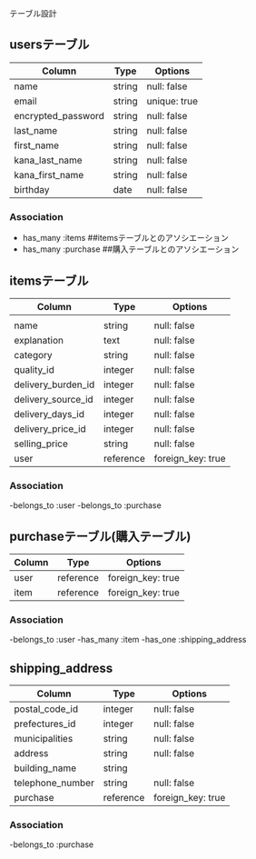 テーブル設計

## usersテーブル

|     Column           | Type         | Options               |
|----------------------|--------------|-----------------------|
| name                 | string       | null: false           |
| email                | string       | unique: true          |
| encrypted_password   | string       | null: false           |
| last_name            | string       | null: false           |
| first_name           | string       | null: false           |
| kana_last_name       | string       | null: false           |
| kana_first_name      | string       | null: false           |
| birthday             | date         | null: false           |



### Association


- has_many :items   ##itemsテーブルとのアソシエーション
- has_many :purchase ##購入テーブルとのアソシエーション

## itemsテーブル

|    Column            | Type         | Options                    |
|----------------------|--------------|----------------------------|
|                      |              |                            |
| name                 | string       | null: false                |
| explanation          | text         | null: false                |
| category             | string       | null: false                |
| quality_id           | integer      | null: false                |
| delivery_burden_id   | integer      | null: false                |
| delivery_source_id   | integer      | null: false                |
| delivery_days_id     | integer      | null: false                |
| delivery_price_id    | integer      | null: false                |
| selling_price        | string       | null: false                |
| user                 | reference    | foreign_key: true          |


### Association 

-belongs_to :user
-belongs_to :purchase

## purchaseテーブル(購入テーブル)

|   Column            |  Type        |  Options                    |
|---------------------|--------------|-----------------------------|
| user                | reference    | foreign_key: true           |
| item                | reference    | foreign_key: true           |


### Association

-belongs_to :user
-has_many :item
-has_one :shipping_address


## shipping_address 

|  Column             |  Type        |  Options                    |
|---------------------|--------------|-----------------------------|
| postal_code_id      | integer      | null: false                 |
| prefectures_id      | integer      | null: false                 |
| municipalities      | string       | null: false                 |
| address             | string       | null: false                 |
| building_name       | string       |                             |
| telephone_number    | string       | null: false                 |
| purchase            | reference    | foreign_key: true           |


### Association 

-belongs_to :purchase




